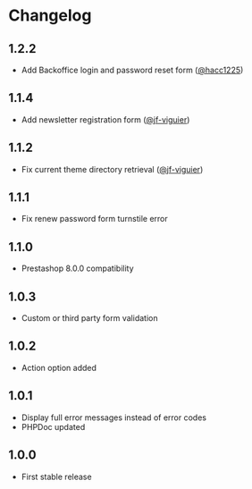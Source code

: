 # Changelog

## 1.2.2
- Add Backoffice login and password reset form ([@hacc1225](https://github.com/hacc1225))

## 1.1.4

- Add newsletter registration form ([@jf-viguier](https://github.com/jf-viguier))

## 1.1.2

- Fix current theme directory retrieval ([@jf-viguier](https://github.com/jf-viguier))

## 1.1.1

- Fix renew password form turnstile error

## 1.1.0

- Prestashop 8.0.0 compatibility

## 1.0.3

- Custom or third party form validation

## 1.0.2

- Action option added

## 1.0.1

- Display full error messages instead of error codes
- PHPDoc updated

## 1.0.0

- First stable release